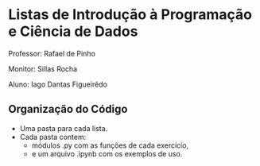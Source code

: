 # Listas de Introdução à Programação e Ciência de Dados

Professor: Rafael de Pinho

Monitor: Sillas Rocha

Aluno: Iago Dantas Figueirêdo

## Organização do Código

- Uma pasta para cada lista.
- Cada pasta contem:
    - módulos .py com as funções de cada exercício,
    - e um arquivo .ipynb com os exemplos de uso.
